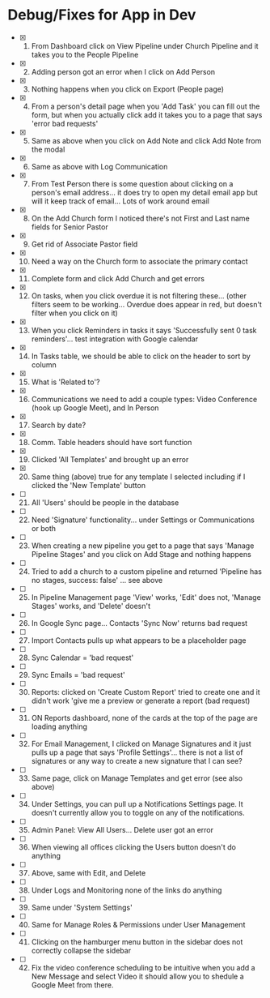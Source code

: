 # Debug/Fixes for App in Dev

- [x] 1. From Dashboard click on View Pipeline under Church Pipeline and it takes you to the People Pipeline
- [x] 2. Adding person got an error when I click on Add Person
- [x] 3. Nothing happens when you click on Export (People page)
- [x] 4. From a person's detail page when you 'Add Task' you can fill out the form, but when you actually click add it takes you to a page that says 'error bad requests'
- [x] 5. Same as above when you click on Add Note and click Add Note from the modal
- [x] 6. Same as above with Log Communication
- [x] 7. From Test Person there is some question about clicking on a person's email address... it does try to open my detail email app but will it keep track of email... Lots of work around email
- [x] 8. On the Add Church form I noticed there's not First and Last name fields for Senior Pastor
- [x] 9. Get rid of Associate Pastor field
- [x] 10. Need a way on the Church form to associate the primary contact
- [x] 11. Complete form and click Add Church and get errors
- [x] 12. On tasks, when you click overdue it is not filtering these... (other filters seem to be working... Overdue does appear in red, but doesn't filter when you click on it)
- [x] 13. When you click Reminders in tasks it says 'Successfully sent 0 task reminders'... test integration with Google calendar
- [x] 14. In Tasks table, we should be able to click on the header to sort by column
- [x] 15. What is 'Related to'?
- [x] 16. Communications we need to add a couple types: Video Conference (hook up Google Meet), and In Person
- [x] 17. Search by date?
- [x] 18. Comm. Table headers should have sort function
- [x] 19. Clicked 'All Templates' and brought up an error
- [x] 20. Same thing (above) true for any template I selected including if I clicked the 'New Template' button
- [ ] 21. All 'Users' should be people in the database
- [ ] 22. Need 'Signature' functionality... under Settings or Communications or both
- [ ] 23. When creating a new pipeline you get to a page that says 'Manage Pipeline Stages' and you click on Add Stage and nothing happens
- [ ] 24. Tried to add a church to a custom pipeline and returned 'Pipeline has no stages, success: false' ... see above
- [ ] 25. In Pipeline Management page 'View' works, 'Edit' does not, 'Manage Stages' works, and 'Delete' doesn't
- [ ] 26. In Google Sync page... Contacts 'Sync Now' returns bad request
- [ ] 27. Import Contacts pulls up what appears to be a placeholder page
- [ ] 28. Sync Calendar = 'bad request'
- [ ] 29. Sync Emails = 'bad request'
- [ ] 30. Reports: clicked on 'Create Custom Report' tried to create one and it didn't work 'give me a preview or generate a report (bad request)
- [ ] 31. ON Reports dashboard, none of the cards at the top of the page are loading anything
- [ ] 32. For Email Management, I clicked on Manage Signatures and it just pulls up a page that says 'Profile Settings'... there is not a list of signatures or any way to create a new signature that I can see?
- [ ] 33. Same page, click on Manage Templates and get error (see also above)
- [ ] 34. Under Settings, you can pull up a Notifications Settings page. It doesn't currently allow you to toggle on any of the notifications.
- [ ] 35. Admin Panel: View All Users... Delete user got an error
- [ ] 36. When viewing all offices clicking the Users button doesn't do anything
- [ ] 37. Above, same with Edit, and Delete
- [ ] 38. Under Logs and Monitoring none of the links do anything
- [ ] 39. Same under 'System Settings'
- [ ] 40. Same for Manage Roles & Permissions under User Management
- [ ] 41. Clicking on the hamburger menu button in the sidebar does not correctly collapse the sidebar 
- [ ] 42. Fix the video conference scheduling to be intuitive when you add a New Message and select Video it should allow you to shedule a Google Meet from there.